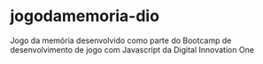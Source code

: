 # jogodamemoria-dio
Jogo da memória desenvolvido como parte do Bootcamp de desenvolvimento de jogo com Javascript da Digital Innovation One
